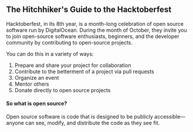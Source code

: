 ## The Hitchhiker's Guide to the Hacktoberfest

Hacktoberfest, in its 8th year, is a month-long celebration of open source software run by DigitalOcean. 
During the month of October, they invite you to join open-source software enthusiasts, beginners, and the developer community by contributing to open-source projects. 

You can do this in a variety of ways:

1. Prepare and share your project for collaboration
2. Contribute to the betterment of a project via pull requests
3. Organize an event
4. Mentor others
5. Donate directly to open source projects


#### So what is open source?

Open source software is code that is designed to be publicly accessible—anyone can see, modify, and distribute the code as they see fit.


